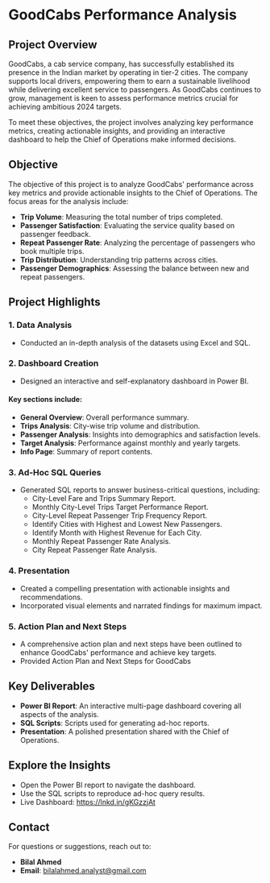 # GoodCabs Performance Analysis

## Project Overview
GoodCabs, a cab service company, has successfully established its presence in the Indian market by operating in tier-2 cities. The company supports local drivers, empowering them to earn a sustainable livelihood while delivering excellent service to passengers. As GoodCabs continues to grow, management is keen to assess performance metrics crucial for achieving ambitious 2024 targets.

To meet these objectives, the project involves analyzing key performance metrics, creating actionable insights, and providing an interactive dashboard to help the Chief of Operations make informed decisions.

## Objective
The objective of this project is to analyze GoodCabs' performance across key metrics and provide actionable insights to the Chief of Operations. The focus areas for the analysis include:

- **Trip Volume**: Measuring the total number of trips completed.
- **Passenger Satisfaction**: Evaluating the service quality based on passenger feedback.
- **Repeat Passenger Rate**: Analyzing the percentage of passengers who book multiple trips.
- **Trip Distribution**: Understanding trip patterns across cities.
- **Passenger Demographics**: Assessing the balance between new and repeat passengers.

## Project Highlights

### 1. Data Analysis
- Conducted an in-depth analysis of the datasets using Excel and SQL.

### 2. Dashboard Creation
- Designed an interactive and self-explanatory dashboard in Power BI.

#### Key sections include:
- **General Overview**: Overall performance summary.
- **Trips Analysis**: City-wise trip volume and distribution.
- **Passenger Analysis**: Insights into demographics and satisfaction levels.
- **Target Analysis**: Performance against monthly and yearly targets.
- **Info Page**: Summary of report contents.

### 3. Ad-Hoc SQL Queries
- Generated SQL reports to answer business-critical questions, including:
  - City-Level Fare and Trips Summary Report.
  - Monthly City-Level Trips Target Performance Report.
  - City-Level Repeat Passenger Trip Frequency Report.
  - Identify Cities with Highest and Lowest New Passengers.
  - Identify Month with Highest Revenue for Each City.
  - Monthly Repeat Passenger Rate Analysis.
  - City Repeat Passenger Rate Analysis.

### 4. Presentation
- Created a compelling presentation with actionable insights and recommendations.
- Incorporated visual elements and narrated findings for maximum impact.

### 5. Action Plan and Next Steps
- A comprehensive action plan and next steps have been outlined to enhance GoodCabs' performance and achieve key targets.
- Provided Action Plan and Next Steps for GoodCabs

## Key Deliverables
- **Power BI Report**: An interactive multi-page dashboard covering all aspects of the analysis.
- **SQL Scripts**: Scripts used for generating ad-hoc reports.
- **Presentation**: A polished presentation shared with the Chief of Operations.

## Explore the Insights
- Open the Power BI report to navigate the dashboard.
- Use the SQL scripts to reproduce ad-hoc query results.
- Live Dashboard: https://lnkd.in/gKGzzjAt

## Contact
For questions or suggestions, reach out to:
- **Bilal Ahmed**
- **Email**: bilalahmed.analyst@gmail.com


